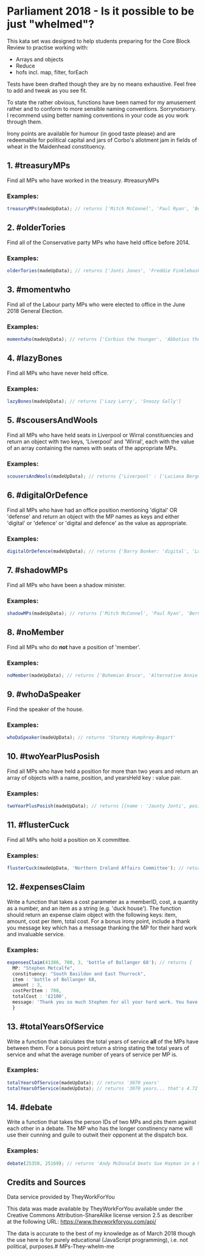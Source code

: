 # Parliament 2018 - Is it possible to be just "whelmed"?

This kata set was designed to help students preparing for the Core Block Review to practise working with:

* Arrays and objects
* Reduce
* hofs incl. map, filter, forEach

Tests have been drafted though they are by no means exhaustive. Feel free to add and tweak as you see fit.

To state the rather obvious, functions have been named for my amusement rather and to conform to more sensible naming conventions. Sorrynotsorry. I recommend using better naming conventions in your code as you work through them.

Irony points are available for humour (in good taste please) and are redeemable for political capital and jars of Corbo's allotment jam in fields of wheat in the Maidenhead constituency.

## 1. #treasuryMPs 

Find all MPs who have worked in the treasury. #treasuryMPs

### Examples:

```js
treasuryMPs(madeUpData); // returns ['Mitch McConnel', 'Paul Ryan', 'Bernie Sanders']
```

## 2. #olderTories

Find all of the Conservative party MPs who have held office before 2014. 

### Examples:

```js
olderTories(madeUpData); // returns ['Jonti Jones', 'Freddie Finklebash']
```

## 3. #momentwho

Find all of the Labour party MPs who were elected to office in the June 2018 General Election. 

### Examples:

```js
momentwho(madeUpData); // returns ['Corbius the Younger', 'Abbotius the Innumerate']
```

## 4. #lazyBones

Find all MPs who have never held office.

### Examples:

```js
lazyBones(madeUpData); // returns ['Lazy Larry', 'Snoozy Sally']
```

## 5. #scousersAndWools

Find all MPs who have held seats in Liverpool or Wirral constituencies and return an object with two keys, 'Liverpool' and 'Wirral', each with the value of an array containing the names with seats of the appropriate MPs.

### Examples:

```js
scousersAndWools(madeUpData); // returns {'Liverpool' : ['Luciana Berger for Wavertree', 'CalmDown Carl for Walton'], Wirral : ['Alison McGovern for Wirral South', 'Wooly Wally for Birkenhead']} etc.
```

## 6. #digitalOrDefence

Find all MPs who have had an office position mentioning 'digital' OR 'defense' and return an object with the MP names as keys and either 'digital' or 'defence' or 'digital and defence' as the value as appropriate.

### Examples:

```js
digitalOrDefence(madeUpData); // returns {'Barry Bonker: 'digital', 'Luna Lovegood' : 'defence', 'Cranky Ivan' : 'digital and defence'}
```

## 7. #shadowMPs

Find all MPs who have been a shadow minister. 

### Examples:

```js
shadowMPs(madeUpData); // returns ['Mitch McConnel', 'Paul Ryan', 'Bernie Sanders']
```

## 8. #noMember

Find all MPs who do **not** have a position of 'member'.

### Examples:

```js
noMember(madeUpData); // returns ['Bohemian Bruce', 'Alternative Annie'] etc.
```

## 9. #whoDaSpeaker

Find the speaker of the house.

### Examples:

```js
whoDaSpeaker(madeUpData); // returns 'Stormzy Humphrey-Bogart'
```

## 10. #twoYearPlusPosish

Find all MPs who have held a position for more than two years and return an array of objects with a name, position, and yearsHeld key : value pair.

### Examples:

```js
twoYearPlusPosish(madeUpData); // returns [{name : 'Jaunty Jonti', position : 'Obfuscator in Chief', yearsHeld: 17}]
```

## 11. #flusterCuck

Find all MPs who hold a position on X committee. 

### Examples:

```js
flusterCuck(madeUpData, 'Northern Ireland Affairs Committee'); // returns ['Anthea Allbright', 'Brenda Boondoggle', 'Carla Crepe']
```

## 12. #expensesClaim

Write a function that takes a cost parameter as a memberID, cost, a quantity as a number, and an item as a string (e.g. 'duck house'). The function should return an expense claim object with the following keys: item, amount, cost per item, total cost. For a bonus irony point, include a thank you message key which has a message thanking the MP for their hard work and invaluable service. 

### Examples:

```js
expensesClaim(41386, 700, 3, 'bottle of Bollanger 68'); // returns {
  MP: "Stephen Metcalfe", 
  constituency: "South Basildon and East Thurrock", 
  item : 'bottle of Bollanger 68,
  amount : 3,
  costPerItem : 700, 
  totalCost : '£2100', 
  message: 'Thank you so much Stephen for all your hard work. You have earned every penny so enjoy that bottle of Bollanger 68!'
  }
```

## 13. #totalYearsOfService

Write a function that calculates the total years of service **all** of the MPs have between them. For a bonus point return a string stating the total years of service and what the average number of years of service per MP is.

### Examples:

```js
totalYearsOfService(madeUpData); // returns '3070 years'
totalYearsOfService(madeUpData); // returns '3070 years... that's 4.72 years per MP.'

```

## 14. #debate

Write a function that takes the person IDs of two MPs and pits them against each other in a debate. The MP who has the longer constinency name will use their cunning and guile to outwit their opponent at the dispatch box.

### Examples:

```js
debate(25358, 25169); // returns 'Andy McDonald beats Sue Hayman in a heated debate in the chamber. Yaaas queen!'
```

## Credits and Sources

Data service provided by TheyWorkForYou

This data was made available by TheyWorkForYou available under the Creative Commons Attribution-ShareAlike license version 2.5 as describer at the following URL: https://www.theyworkforyou.com/api/

The data is accurate to the best of my knowledge as of March 2018 though the use here is for purely educational (JavaScript programming), i.e. not political, purposes.# MPs-They-whelm-me

